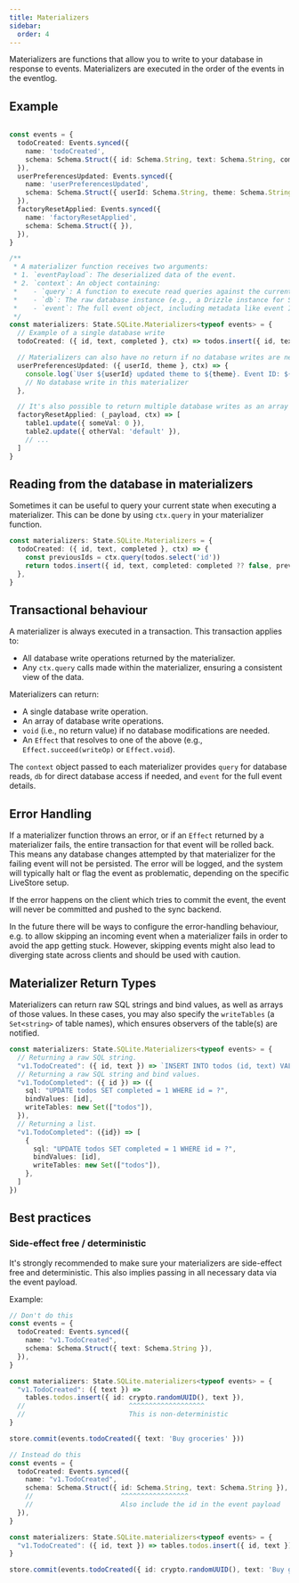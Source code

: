 ```yaml
---
title: Materializers
sidebar:
  order: 4
---
```


Materializers are functions that allow you to write to your database in response to events. Materializers are executed in the order of the events in the eventlog.

## Example

```ts

const events = {
  todoCreated: Events.synced({
    name: 'todoCreated',
    schema: Schema.Struct({ id: Schema.String, text: Schema.String, completed: Schema.Boolean.pipe(Schema.optional) }),
  }),
  userPreferencesUpdated: Events.synced({
    name: 'userPreferencesUpdated',
    schema: Schema.Struct({ userId: Schema.String, theme: Schema.String }),
  }),
  factoryResetApplied: Events.synced({
    name: 'factoryResetApplied',
    schema: Schema.Struct({ }),
  }),
}

/**
 * A materializer function receives two arguments:
 * 1. `eventPayload`: The deserialized data of the event.
 * 2. `context`: An object containing:
 *    - `query`: A function to execute read queries against the current state of the database within the transaction.
 *    - `db`: The raw database instance (e.g., a Drizzle instance for SQLite).
 *    - `event`: The full event object, including metadata like event ID and timestamp.
 */
const materializers: State.SQLite.Materializers<typeof events> = {
  // Example of a single database write
  todoCreated: ({ id, text, completed }, ctx) => todos.insert({ id, text, completed: completed ?? false }),

  // Materializers can also have no return if no database writes are needed for an event
  userPreferencesUpdated: ({ userId, theme }, ctx) => {
    console.log(`User ${userId} updated theme to ${theme}. Event ID: ${ctx.event.id}`);
    // No database write in this materializer
  },

  // It's also possible to return multiple database writes as an array
  factoryResetApplied: (_payload, ctx) => [
    table1.update({ someVal: 0 }),
    table2.update({ otherVal: 'default' }),
    // ...
  ]
}
```

## Reading from the database in materializers

Sometimes it can be useful to query your current state when executing a materializer. This can be done by using `ctx.query` in your materializer function.

```ts
const materializers: State.SQLite.Materializers = {
  todoCreated: ({ id, text, completed }, ctx) => {
    const previousIds = ctx.query(todos.select('id'))
    return todos.insert({ id, text, completed: completed ?? false, previousIds })
  },
}
```

## Transactional behaviour

A materializer is always executed in a transaction. This transaction applies to:
- All database write operations returned by the materializer.
- Any `ctx.query` calls made within the materializer, ensuring a consistent view of the data.

Materializers can return:
- A single database write operation.
- An array of database write operations.
- `void` (i.e., no return value) if no database modifications are needed.
- An `Effect` that resolves to one of the above (e.g., `Effect.succeed(writeOp)` or `Effect.void`).

The `context` object passed to each materializer provides `query` for database reads, `db` for direct database access if needed, and `event` for the full event details.

## Error Handling

If a materializer function throws an error, or if an `Effect` returned by a materializer fails, the entire transaction for that event will be rolled back. This means any database changes attempted by that materializer for the failing event will not be persisted. The error will be logged, and the system will typically halt or flag the event as problematic, depending on the specific LiveStore setup.

If the error happens on the client which tries to commit the event, the event will never be committed and pushed to the sync backend.

In the future there will be ways to configure the error-handling behaviour, e.g. to allow skipping an incoming event when a materializer fails in order to avoid the app getting stuck. However, skipping events might also lead to diverging state across clients and should be used with caution.

## Materializer Return Types

Materializers can return raw SQL strings and bind values, as well as arrays of those values. In these cases, you may also specify the `writeTables` (a `Set<string>` of table names), which ensures observers of the table(s) are notified.

```ts
const materializers: State.SQLite.Materializers<typeof events> = {
  // Returning a raw SQL string.
  "v1.TodoCreated": ({ id, text }) => `INSERT INTO todos (id, text) VALUES ("${id}", "${text}")`,
  // Returning a raw SQL string and bind values.
  "v1.TodoCompleted": ({ id }) => ({
    sql: "UPDATE todos SET completed = 1 WHERE id = ?",
    bindValues: [id],
    writeTables: new Set(["todos"]),
  }),
  // Returning a list.
  "v1.TodoCompleted": ({id}) => [
    {
      sql: "UPDATE todos SET completed = 1 WHERE id = ?",
      bindValues: [id],
      writeTables: new Set(["todos"]),
    },
  ]
})
```

## Best practices

### Side-effect free / deterministic

It's strongly recommended to make sure your materializers are side-effect free and deterministic. This also implies passing in all necessary data via the event payload.

Example:

```ts
// Don't do this
const events = {
  todoCreated: Events.synced({
    name: "v1.TodoCreated",
    schema: Schema.Struct({ text: Schema.String }),
  }),
}

const materializers: State.SQLite.materializers<typeof events> = {
  "v1.TodoCreated": ({ text }) =>
    tables.todos.insert({ id: crypto.randomUUID(), text }),
  //                          ^^^^^^^^^^^^^^^^^^^
  //                          This is non-deterministic
}

store.commit(events.todoCreated({ text: 'Buy groceries' }))

// Instead do this
const events = {
  todoCreated: Events.synced({
    name: "v1.TodoCreated",
    schema: Schema.Struct({ id: Schema.String, text: Schema.String }),
    //                      ^^^^^^^^^^^^^^^^^
    //                      Also include the id in the event payload
  }),
}

const materializers: State.SQLite.materializers<typeof events> = {
  "v1.TodoCreated": ({ id, text }) => tables.todos.insert({ id, text }),
}

store.commit(events.todoCreated({ id: crypto.randomUUID(), text: 'Buy groceries' }))
```

